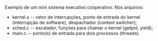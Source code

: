 Exemplo de um mini sistema executivo cooperativo.
Nos arquivos:
* kernel.s -- vetor de interrupções, ponto de entrada do kernel (interrupção de software), despachador (context switcher);
* sched.c -- escalador, funções para chamar o kernel (getpid, yield);
* main.c -- ponto(s) de entrada para dois processos (threads).
